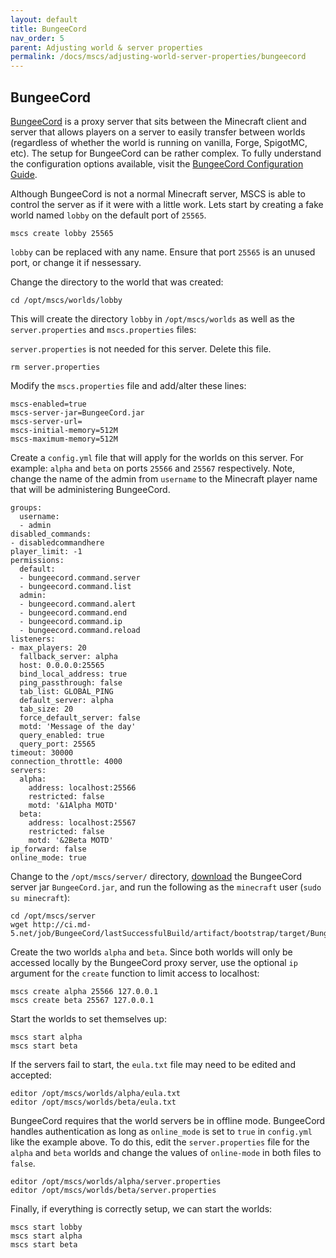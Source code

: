```yaml
---
layout: default
title: BungeeCord
nav_order: 5
parent: Adjusting world & server properties
permalink: /docs/mscs/adjusting-world-server-properties/bungeecord
---
```


## BungeeCord
[BungeeCord](https://www.spigotmc.org/wiki/bungeecord/) is a proxy server that sits between the Minecraft client and server that allows players on a server to easily transfer between worlds (regardless of whether the world is running on vanilla, Forge, SpigotMC, etc). The setup for BungeeCord can be rather complex. To fully understand the configuration options available, visit the [BungeeCord Configuration Guide](https://www.spigotmc.org/wiki/bungeecord-configuration-guide/).

Although BungeeCord is not a normal Minecraft server, MSCS is able to control the server as if it were with a little work. Lets start by creating a fake world named `lobby` on the default port of `25565`.

    mscs create lobby 25565

`lobby` can be replaced with any name. Ensure that port `25565` is an unused port, or change it if nessessary.

Change the directory to the world that was created:

    cd /opt/mscs/worlds/lobby

This will create the directory `lobby` in `/opt/mscs/worlds` as well as the `server.properties` and `mscs.properties` files:

`server.properties` is not needed for this server. Delete this file.

    rm server.properties

Modify the `mscs.properties` file and add/alter these lines:

    mscs-enabled=true
    mscs-server-jar=BungeeCord.jar
    mscs-server-url=
    mscs-initial-memory=512M
    mscs-maximum-memory=512M

Create a `config.yml` file that will apply for the worlds on this server. For example: `alpha` and `beta` on ports `25566` and `25567` respectively. Note, change the name of the admin from `username` to the Minecraft player name that will be administering BungeeCord.

```
groups:
  username:
  - admin
disabled_commands:
- disabledcommandhere
player_limit: -1
permissions:
  default:
  - bungeecord.command.server
  - bungeecord.command.list
  admin:
  - bungeecord.command.alert
  - bungeecord.command.end
  - bungeecord.command.ip
  - bungeecord.command.reload
listeners:
- max_players: 20
  fallback_server: alpha
  host: 0.0.0.0:25565
  bind_local_address: true
  ping_passthrough: false
  tab_list: GLOBAL_PING
  default_server: alpha
  tab_size: 20
  force_default_server: false
  motd: 'Message of the day'
  query_enabled: true
  query_port: 25565
timeout: 30000
connection_throttle: 4000
servers:
  alpha:
    address: localhost:25566
    restricted: false
    motd: '&1Alpha MOTD'
  beta:
    address: localhost:25567
    restricted: false
    motd: '&2Beta MOTD'
ip_forward: false
online_mode: true
```

Change to the `/opt/mscs/server/` directory, [download](http://ci.md-5.net/job/BungeeCord/) the BungeeCord server jar `BungeeCord.jar`, and run the following as the `minecraft` user (`sudo su minecraft`):

    cd /opt/mscs/server
    wget http://ci.md-5.net/job/BungeeCord/lastSuccessfulBuild/artifact/bootstrap/target/BungeeCord.jar

Create the two worlds `alpha` and `beta`. Since both worlds will only be accessed locally by the BungeeCord proxy server, use the optional `ip` argument for the `create` function to limit access to localhost:

    mscs create alpha 25566 127.0.0.1
    mscs create beta 25567 127.0.0.1

Start the worlds to set themselves up:

    mscs start alpha
    mscs start beta

If the servers fail to start, the `eula.txt` file may need to be edited and accepted:

    editor /opt/mscs/worlds/alpha/eula.txt
    editor /opt/mscs/worlds/beta/eula.txt

BungeeCord requires that the world servers be in offline mode. BungeeCord handles authentication as long as `online_mode` is set to `true` in `config.yml` like the example above. To do this, edit the `server.properties` file for the `alpha` and `beta` worlds and change the values of `online-mode` in both files to `false`.

    editor /opt/mscs/worlds/alpha/server.properties
    editor /opt/mscs/worlds/beta/server.properties

Finally, if everything is correctly setup, we can start the worlds:

    mscs start lobby
    mscs start alpha
    mscs start beta
